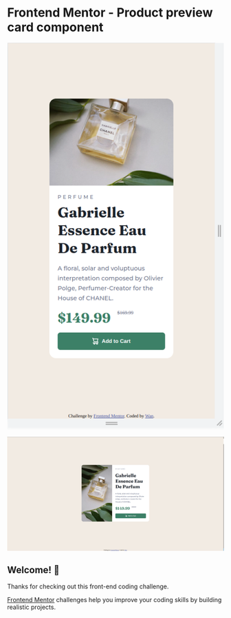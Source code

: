 # Frontend Mentor - Product preview card component

![My Solution (Mobile)](./showcase/mobile-one.png)

![My Solution (Desktop)](./showcase/desktop-one.png)

## Welcome! 👋

Thanks for checking out this front-end coding challenge.

[Frontend Mentor](https://www.frontendmentor.io) challenges help you improve your coding skills by building realistic projects.
